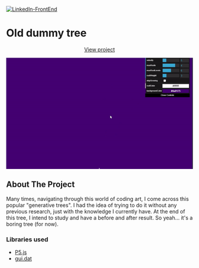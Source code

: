[![LinkedIn-FrontEnd][linkedin-shield]][linkedin-url-1]

# Old dummy tree

<p align="center">
  <p align="center">
    <a href="https://toshiuk.github.io/code-challenge/oldDummyTree/">View project</a>
  </p>
</p>

<p align="center">
  <img align="center" src="example.gif" />
</p>

<!-- ABOUT THE PROJECT -->

## About The Project

Many times, navigating through this world of coding art, I come across this popular "generative trees". I had the idea of trying to do it without any previous research, just with the knowledge I currently have. At the end of this tree, I intend to study and have a before and after result. So yeah... it's a boring tree (for now).

### Libraries used

- [P5.js](https://p5js.org/)
- [gui.dat](https://github.com/dataarts/dat.gui)

<!-- MARKDOWN LINKS & IMAGES -->

[linkedin-shield]: https://img.shields.io/badge/-LinkedIn-black.svg?style=flat-square&logo=linkedin&colorB=555
[linkedin-url-1]: https://linkedin.com/in/flaviotoshiukhjr
